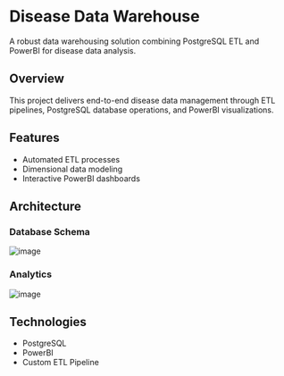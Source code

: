 # Disease Data Warehouse

A robust data warehousing solution combining PostgreSQL ETL and PowerBI for disease data analysis.

## Overview
This project delivers end-to-end disease data management through ETL pipelines, PostgreSQL database operations, and PowerBI visualizations.

## Features
- Automated ETL processes
- Dimensional data modeling
- Interactive PowerBI dashboards

## Architecture
### Database Schema
![image](https://github.com/user-attachments/assets/9b85b7a0-be17-486e-8765-b47c1c41924b)

### Analytics
![image](https://github.com/user-attachments/assets/88889dce-5a6b-4c15-a6ed-f60ebd1a5ea6)


## Technologies
- PostgreSQL
- PowerBI
- Custom ETL Pipeline



